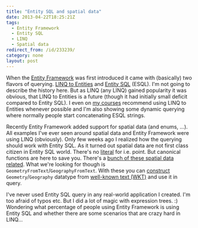 ```yaml
---
title: "Entity SQL and spatial data"
date: 2013-04-22T18:25:21Z
tags:
  - Entity Framework
  - Entity SQL
  - LINQ
  - Spatial data
redirect_from: /id/233239/
category: none
layout: post
---
```

When the [Entity Framework][1] was first introduced it came with (basically) two flavors of querying. [LINQ to Entities][2] and [Entity SQL][3] (ESQL). I'm not going to describe the history here. But as LINQ (any LINQ) gained popularity it was obvious, that LINQ to Entities is a future (though it had initially small deficit compared to Entity SQL). I even on [my courses][4] recommend using LINQ to Entities whenever possible and I'm also showing some dynamic querying where normally people start concatenating ESQL strings.

<!-- excerpt -->

Recently Entity Framework added support for spatial data (and enums, ...). All examples I've ever seen around spatial data and Entity Framework were using LINQ (obviously). Only few weeks ago I realized how the querying should work with Entity SQL. As it turned out spatial data are not first class citizen in Entity SQL world. There's no [literal][5] for i.e. point. But canonical functions are here to save you. There's a [bunch of these spatial data related][6]. What we're looking for though is `GeometryFromText`/`GeographyFromText`. With these you can [construct][7] `Geometry`/`Geography` datatype from [well-known text (WKT)][8] and use it in query.

I've never used Entity SQL query in any real-world application I created. I'm too afraid of typos etc. But I did a lot of magic with expression trees. :) Wondering what percentage of people using Entity Framework is using Entity SQL and whether there are some scenarios that are crazy hard in LINQ...

[1]: http://msdn.com/ef
[2]: http://msdn.microsoft.com/en-us/library/bb386964.aspx
[3]: http://msdn.microsoft.com/en-us/library/bb399560.aspx
[4]: http://www.x2develop.com
[5]: http://msdn.microsoft.com/en-us/library/bb399176.aspx
[6]: http://msdn.microsoft.com/en-us/library/hh749531.aspx
[7]: http://msdn.microsoft.com/en-us/library/dn133443.aspx
[8]: http://en.wikipedia.org/wiki/Well-known_text
